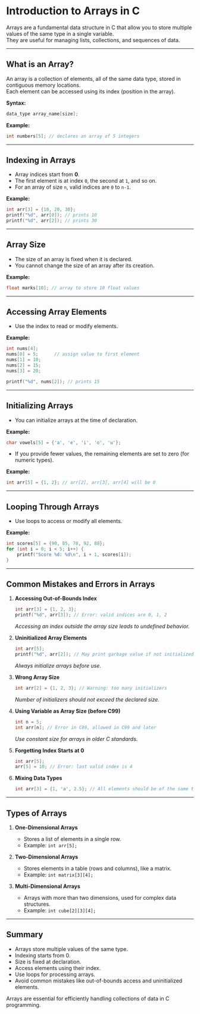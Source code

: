 # Introduction to Arrays in C

Arrays are a fundamental data structure in C that allow you to store multiple values of the same type in a single variable.  
They are useful for managing lists, collections, and sequences of data.

---

## What is an Array?

An array is a collection of elements, all of the same data type, stored in contiguous memory locations.  
Each element can be accessed using its index (position in the array).

**Syntax:**
```c
data_type array_name[size];
```

**Example:**
```c
int numbers[5]; // declares an array of 5 integers
```

---

## Indexing in Arrays

- Array indices start from **0**.
- The first element is at index `0`, the second at `1`, and so on.
- For an array of size `n`, valid indices are `0` to `n-1`.

**Example:**
```c
int arr[3] = {10, 20, 30};
printf("%d", arr[0]); // prints 10
printf("%d", arr[2]); // prints 30
```

---

## Array Size

- The size of an array is fixed when it is declared.
- You cannot change the size of an array after its creation.

**Example:**
```c
float marks[10]; // array to store 10 float values
```

---

## Accessing Array Elements

- Use the index to read or modify elements.

**Example:**
```c
int nums[4];
nums[0] = 5;      // assign value to first element
nums[1] = 10;
nums[2] = 15;
nums[3] = 20;

printf("%d", nums[2]); // prints 15
```

---

## Initializing Arrays

- You can initialize arrays at the time of declaration.

**Example:**
```c
char vowels[5] = {'a', 'e', 'i', 'o', 'u'};
```

- If you provide fewer values, the remaining elements are set to zero (for numeric types).

**Example:**
```c
int arr[5] = {1, 2}; // arr[2], arr[3], arr[4] will be 0
```

---

## Looping Through Arrays

- Use loops to access or modify all elements.

**Example:**
```c
int scores[5] = {90, 85, 78, 92, 88};
for (int i = 0; i < 5; i++) {
    printf("Score %d: %d\n", i + 1, scores[i]);
}
```

---

## Common Mistakes and Errors in Arrays

1. **Accessing Out-of-Bounds Index**
   ```c
   int arr[3] = {1, 2, 3};
   printf("%d", arr[3]); // Error: valid indices are 0, 1, 2
   ```
   *Accessing an index outside the array size leads to undefined behavior.*

2. **Uninitialized Array Elements**
   ```c
   int arr[5];
   printf("%d", arr[2]); // May print garbage value if not initialized
   ```
   *Always initialize arrays before use.*

3. **Wrong Array Size**
   ```c
   int arr[2] = {1, 2, 3}; // Warning: too many initializers
   ```
   *Number of initializers should not exceed the declared size.*

4. **Using Variable as Array Size (before C99)**
   ```c
   int n = 5;
   int arr[n]; // Error in C89, allowed in C99 and later
   ```
   *Use constant size for arrays in older C standards.*

5. **Forgetting Index Starts at 0**
   ```c
   int arr[5];
   arr[5] = 10; // Error: last valid index is 4
   ```

6. **Mixing Data Types**
   ```c
   int arr[3] = {1, 'a', 2.5}; // All elements should be of the same type
   ```

---

## Types of Arrays

1. **One-Dimensional Arrays**  
   - Stores a list of elements in a single row.
   - Example: `int arr[5];`

2. **Two-Dimensional Arrays**  
   - Stores elements in a table (rows and columns), like a matrix.
   - Example: `int matrix[3][4];`

3. **Multi-Dimensional Arrays**  
   - Arrays with more than two dimensions, used for complex data structures.
   - Example: `int cube[2][3][4];`

---

## Summary

- Arrays store multiple values of the same type.
- Indexing starts from 0.
- Size is fixed at declaration.
- Access elements using their index.
- Use loops for processing arrays.
- Avoid common mistakes like out-of-bounds access and uninitialized elements.

Arrays are essential for efficiently handling collections of data in C programming.
